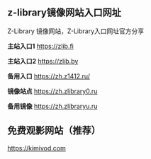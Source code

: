 ## z-library镜像网站入口网址
Z-Library 镜像网站，Z-Library入口网址官方分享

**主站入口1**
https://zlib.fi

**主站入口2**
https://zlib.by

**备用入口**
https://zh.z1412.ru/

**镜像站点**
https://zh.zlibrary0.ru

**备用镜像**
https://zh.zlibraryu.ru

## 免费观影网站（推荐）
https://kimivod.com
